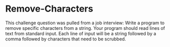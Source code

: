 # Remove-Characters
This challenge question was pulled from a job interview: Write a program to remove specific characters from a string. Your program should read lines of text from standard input. Each line of input will be a string followed by a comma followed by characters that need to be scrubbed. 
